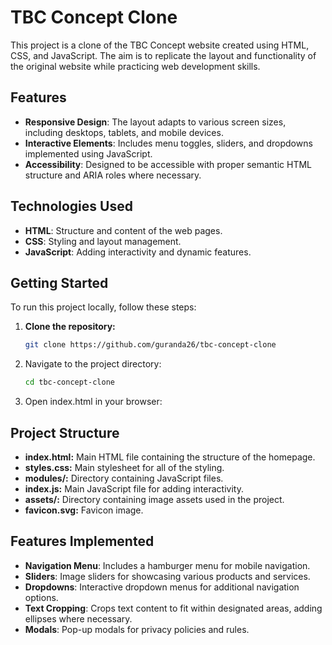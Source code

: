 # TBC Concept Clone

This project is a clone of the TBC Concept website created using HTML, CSS, and JavaScript. The aim is to replicate the layout and functionality of the original website while practicing web development skills.

## Features

- **Responsive Design**: The layout adapts to various screen sizes, including desktops, tablets, and mobile devices.
- **Interactive Elements**: Includes menu toggles, sliders, and dropdowns implemented using JavaScript.
- **Accessibility**: Designed to be accessible with proper semantic HTML structure and ARIA roles where necessary.

## Technologies Used

- **HTML**: Structure and content of the web pages.
- **CSS**: Styling and layout management.
- **JavaScript**: Adding interactivity and dynamic features.

## Getting Started

To run this project locally, follow these steps:

1. **Clone the repository:**

   ```bash
   git clone https://github.com/guranda26/tbc-concept-clone
   ```

2. Navigate to the project directory:
   ```bash
   cd tbc-concept-clone
   ```
3. Open index.html in your browser:

## Project Structure

- **index.html:** Main HTML file containing the structure of the homepage.
- **styles.css:** Main stylesheet for all of the styling.
- **modules/:** Directory containing JavaScript files.
- **index.js:** Main JavaScript file for adding interactivity.
- **assets/:** Directory containing image assets used in the project.
- **favicon.svg:** Favicon image.

## Features Implemented

- **Navigation Menu**: Includes a hamburger menu for mobile navigation.
- **Sliders**: Image sliders for showcasing various products and services.
- **Dropdowns**: Interactive dropdown menus for additional navigation options.
- **Text Cropping**: Crops text content to fit within designated areas, adding ellipses where necessary.
- **Modals**: Pop-up modals for privacy policies and rules.
